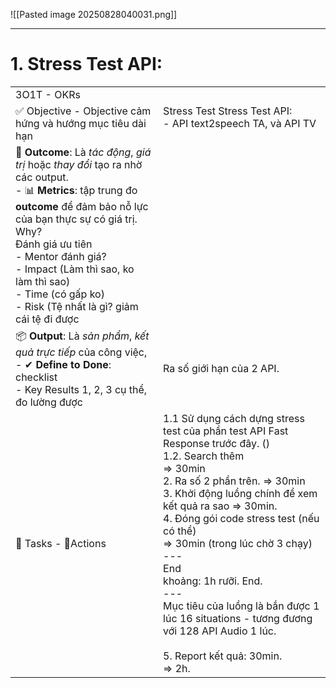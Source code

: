 ![[Pasted image 20250828040031.png]]




---

# 1. Stress Test API: 

|                                                                                                                                                                                                                                                                                                                                               |                                                                                                                                                                                                                                                                                                                                                                                                                                                                                                    |
| --------------------------------------------------------------------------------------------------------------------------------------------------------------------------------------------------------------------------------------------------------------------------------------------------------------------------------------------- | -------------------------------------------------------------------------------------------------------------------------------------------------------------------------------------------------------------------------------------------------------------------------------------------------------------------------------------------------------------------------------------------------------------------------------------------------------------------------------------------------- |
| 3O1T - OKRs                                                                                                                                                                                                                                                                                                                                   |                                                                                                                                                                                                                                                                                                                                                                                                                                                                                                    |
| ✅ Objective - Objective cảm hứng và hướng mục tiêu dài hạn                                                                                                                                                                                                                                                                                    | Stress Test Stress Test API:<br>- API text2speech TA, và API TV<br><br>                                                                                                                                                                                                                                                                                                                                                                                                                            |
| 🎯 **Outcome**: Là _tác động_, _giá trị_ hoặc _thay đổi_ tạo ra nhờ các output.<br>- 📊 **Metrics**: tập trung đo **outcome** để đảm bảo nỗ lực của bạn thực sự có giá trị.<br>Why?<br>Đánh giá ưu tiên <br>- Mentor đánh giá? <br>- Impact (Làm thì sao, ko làm thì sao)<br>- Time (có gấp ko)<br>- Risk (Tệ nhất là gì? giảm cái tệ đi được | <br>                                                                                                                                                                                                                                                                                                                                                                                                                                                                                               |
| 📦 **Output**: Là _sản phẩm_, _kết quả trực tiếp_ của công việc,<br>- ✔ **Define to Done**: checklist<br>- Key Results 1, 2, 3 cụ thể, đo lường được                                                                                                                                                                                          | Ra số giới hạn của 2 API.                                                                                                                                                                                                                                                                                                                                                                                                                                                                          |
| 🧩 Tasks - 🧩Actions                                                                                                                                                                                                                                                                                                                          | 1.1 Sử dụng cách dựng stress test của phần test API Fast Response trước đây.  ()<br>1.2. Search thêm  <br>=> 30min <br>2. Ra số 2 phần trên. => 30min <br>3. Khởi động luồng chính để xem kết quả ra sao => 30min. <br>4. Đóng gói code stress test (nếu có thể)<br>=> 30min (trong lúc chờ 3 chạy)<br>---<br>End <br>khoảng: 1h rưỡi. End. <br>---<br>Mục tiêu của luồng là bắn được 1 lúc 16 situations - tương đương với 128 API Audio 1 lúc. <br><br>5. Report kết quả: 30min. <br>=> 2h. <br> |
